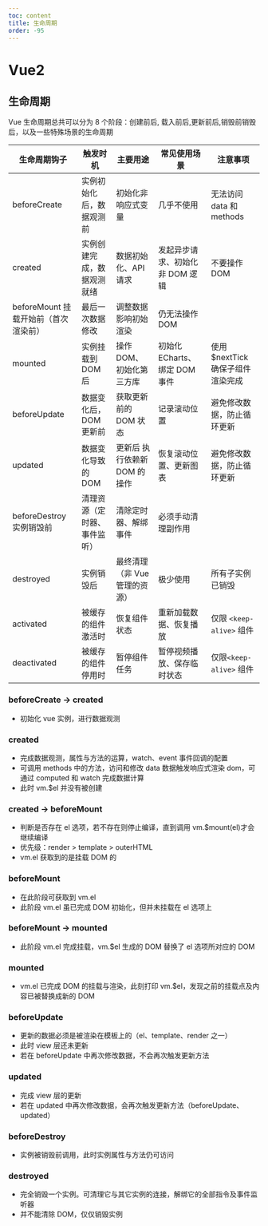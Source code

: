 ```yaml
---
toc: content
title: 生命周期
order: -95
---
```


# Vue2

## 生命周期

Vue 生命周期总共可以分为 8 个阶段：创建前后, 载入前后,更新前后,销毁前销毁后，以及一些特殊场景的生命周期

| 生命周期钩子                         | 触发时机                     | 主要用途                      | 常见使用场景                    | 注意事项                          |
| ------------------------------------ | ---------------------------- | ----------------------------- | ------------------------------- | --------------------------------- |
| beforeCreate                         | 实例初始化后，数据观测前     | 初始化非响应式变量            | 几乎不使用                      | 无法访问 data 和 methods          |
| created                              | 实例创建完成，数据观测就绪   | 数据初始化、API 请求          | 发起异步请求、初始化非 DOM 逻辑 | 不要操作 DOM                      |
| beforeMount 挂载开始前（首次渲染前） | 最后一次数据修改             | 调整数据影响初始渲染          | 仍无法操作 DOM                  |
| mounted                              | 实例挂载到 DOM 后            | 操作 DOM、初始化第三方库      | 初始化 ECharts、绑定 DOM 事件   | 使用 $nextTick 确保子组件渲染完成 |
| beforeUpdate                         | 数据变化后，DOM 更新前       | 获取更新前的 DOM 状态         | 记录滚动位置                    | 避免修改数据，防止循环更新        |
| updated                              | 数据变化导致的 DOM           | 更新后 执行依赖新 DOM 的操作  | 恢复滚动位置、更新图表          | 避免修改数据，防止循环更新        |
| beforeDestroy 实例销毁前             | 清理资源（定时器、事件监听） | 清除定时器、解绑事件          | 必须手动清理副作用              |
| destroyed                            | 实例销毁后                   | 最终清理（非 Vue 管理的资源） | 极少使用                        | 所有子实例已销毁                  |
| activated                            | 被缓存的组件激活时           | 恢复组件状态                  | 重新加载数据、恢复播放          | 仅限 `<keep-alive>` 组件          |
| deactivated                          | 被缓存的组件停用时           | 暂停组件任务                  | 暂停视频播放、保存临时状态      | 仅限`<keep-alive>` 组件           |

<ImagePreview src="/images/vue2/image2.jpg"></ImagePreview>

### beforeCreate -> created

- 初始化 vue 实例，进行数据观测

### created

- 完成数据观测，属性与方法的运算，watch、event 事件回调的配置
- 可调用 methods 中的方法，访问和修改 data 数据触发响应式渲染 dom，可通过 computed 和 watch 完成数据计算
- 此时 vm.$el 并没有被创建

### created -> beforeMount

- 判断是否存在 el 选项，若不存在则停止编译，直到调用 vm.$mount(el)才会继续编译
- 优先级：render > template > outerHTML
- vm.el 获取到的是挂载 DOM 的

### beforeMount

- 在此阶段可获取到 vm.el
- 此阶段 vm.el 虽已完成 DOM 初始化，但并未挂载在 el 选项上

### beforeMount -> mounted

- 此阶段 vm.el 完成挂载，vm.$el 生成的 DOM 替换了 el 选项所对应的 DOM

### mounted

- vm.el 已完成 DOM 的挂载与渲染，此刻打印 vm.$el，发现之前的挂载点及内容已被替换成新的 DOM

### beforeUpdate

- 更新的数据必须是被渲染在模板上的（el、template、render 之一）
- 此时 view 层还未更新
- 若在 beforeUpdate 中再次修改数据，不会再次触发更新方法

### updated

- 完成 view 层的更新
- 若在 updated 中再次修改数据，会再次触发更新方法（beforeUpdate、updated）

### beforeDestroy

- 实例被销毁前调用，此时实例属性与方法仍可访问

### destroyed

- 完全销毁一个实例。可清理它与其它实例的连接，解绑它的全部指令及事件监听器
- 并不能清除 DOM，仅仅销毁实例

<BackTop></BackTop>
<SplashCursor></SplashCursor>
